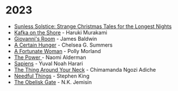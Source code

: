 # 2023

* [Sunless Solstice: Strange Christmas Tales for the Longest Nights](https://www.goodreads.com/en/book/show/58366805)
* [Kafka on the Shore](https://www.goodreads.com/book/show/4929.Kafka\_on\_the\_Shore) - Haruki Murakami
* [Giovanni's Room](https://www.goodreads.com/book/show/406235.Giovanni\_s\_Room) - James Baldwin
* [A Certain Hunger](https://www.goodreads.com/book/show/60751299-a-certain-hunger) - Chelsea G. Summers
* [A Fortunate Woman](https://www.goodreads.com/en/book/show/60713379-a-fortunate-woman) - Polly Morland
* [The Power ](https://www.goodreads.com/en/book/show/29751398)- Naomi Alderman
* [Sapiens](https://www.goodreads.com/book/show/23692271-sapiens) - Yuval Noah Harari
* [The Thing Around Your Neck](https://www.goodreads.com/en/book/show/5587960) - Chimamanda Ngozi Adiche
* [Needful Things](https://www.goodreads.com/en/book/show/107291) - Stephen King
* [The Obelisk Gate](https://www.goodreads.com/book/show/26228034-the-obelisk-gate) - N.K. Jemisin
